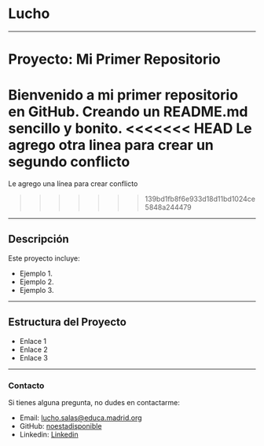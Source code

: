 # Lucho
---

# Proyecto: Mi Primer Repositorio

Bienvenido a mi primer repositorio en GitHub. 
Creando un README.md sencillo y bonito.
<<<<<<< HEAD
Le agrego otra linea para crear un segundo conflicto
=======
Le agrego una línea para crear conflicto
>>>>>>> 139bd1fb8f6e933d18d11bd1024ce5848a244479

---

## Descripción

Este proyecto incluye:
- Ejemplo 1.
- Ejemplo 2.
- Ejemplo 3.

---

## Estructura del Proyecto
- Enlace 1
- Enlace 2
- Enlace 3

---

### Contacto
Si tienes alguna pregunta, no dudes en contactarme:

- Email: lucho.salas@educa.madrid.org
- GitHub: [noestadisponible](https://github.com/noestadisponible)
- Linkedin: [Linkedin](www.linkedin.com/in/luchopaul)
